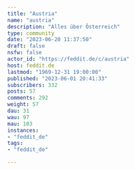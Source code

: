 ```yaml
---
title: "Austria" 
name: "austria"
description: "Alles über Österreich"
type: community
date: "2023-06-20 11:37:50"
draft: false
nsfw: false
actor_id: "https://feddit.de/c/austria"
host: feddit.de
lastmod: "1969-12-31 19:00:00"
published: "2023-06-01 20:41:33"
subscribers: 332
posts: 57
comments: 292
weight: 57
dau: 31
wau: 97
mau: 103
instances:
- "feddit_de"
tags: 
- "feddit_de"

---
```

